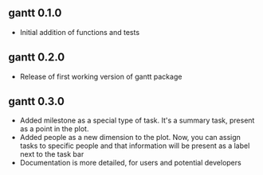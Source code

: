 ## gantt 0.1.0

* Initial addition of functions and tests

## gantt 0.2.0

* Release of first working version of gantt package

## gantt 0.3.0

* Added milestone as a special type of task. It's a summary task, present as a point in the plot.
* Added people as a new dimension to the plot. Now, you can assign tasks to specific people and that information
will be present as a label next to the task bar
* Documentation is more detailed, for users and potential developers
